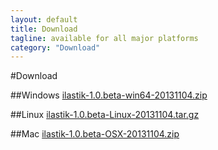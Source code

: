 ```yaml
---
layout: default
title: Download
tagline: available for all major platforms
category: "Download"
---
```

#Download

##Windows
[ilastik-1.0.beta-win64-20131104.zip](http://files.ilastik.org/ilastik-1.0.beta-win64-20131104.zip)
 
##Linux
[ilastik-1.0.beta-Linux-20131104.tar.gz](http://files.ilastik.org/ilastik-1.0.beta-Linux-20131104.tar.gz)

##Mac
[ilastik-1.0.beta-OSX-20131104.zip](http://files.ilastik.org/ilastik-1.0.beta-OSX-20131104.zip)
